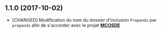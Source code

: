 ## 1.1.0 (2017-10-02)

- [CHANGED] Modification du nom du dossier d'inclusion ``Prepends`` par `prepends` afin de s'accorder avec le projet
**[MCOSDE](https://gitlab-gre.viseo.net/MCOScheduler/MCOSDE)**

[!ADDED]:#
[!FIXED]:#
[!CHANGED]:#
[!REMOVED]:#
[!SECURITY]:#
[!DEPRECATED]:#
[!OTER]:#
[!BUGFIX]:#
